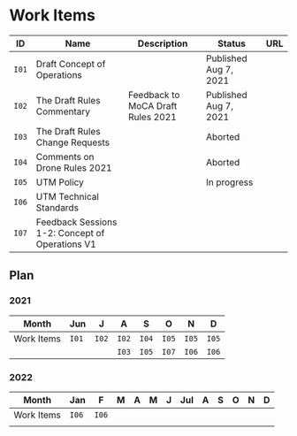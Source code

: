 # Work Items

| ID    | Name                                            | Description                       | Status                | URL                                                          |
| ----- | ----------------------------------------------- | --------------------------------- | --------------------- | ------------------------------------------------------------ |
| `I01` | Draft Concept of Operations                     |                                   | Published Aug 7, 2021 | <a href="https://drive.google.com/file/d/1Zrya_vejcsEr1uukkUQC2H03gTFQDq7w/view" target="_blank"><i class="fa fa-link"></i></a> [<i class="fa fa-link"></i>](./i01.md) |
| `I02` | The Draft Rules Commentary                      | Feedback to MoCA Draft Rules 2021 | Published Aug 7, 2021 | <a href="https://pn.ispirt.in/ispirt-response-drone-rules-2021/" target="_blank"><i class="fa fa-link"></i></i></a> |
| `I03` | The Draft Rules Change Requests                 |                                   | Aborted               |                                                              |
| `I04` | Comments on Drone Rules 2021                    |                                   | Aborted               |                                                              |
| `I05` | UTM Policy                                      |                                   | In progress           | [<i class="fa fa-link"></i>](./i05.md)                       |
| `I06` | UTM Technical Standards                         |                                   |                       | [<i class="fa fa-link"></i>](./i06.md)                       |
| `I07` | Feedback Sessions 1-2: Concept of Operations V1 |                                   |                       | [<i class="fa fa-link"></i>](./i07.md)                       |

## Plan

### 2021 

| Month      | Jun   | J     | A     | S     | O     | N     | D     |
| --         | ---   | --    | --    | --    | --    | --    | --    |
| Work Items | `I01` | `I02` | `I02` | `I04` | `I05` | `I05` | `I05` |
|            |       |       | `I03` | `I05` | `I07` | `I06` | `I06` |

### 2022

| Month      | Jan   | F     | M  | A  | M  | J  | Jul | A  | S  | O  | N  | D  |
| --         | ---   | --    | -- | -- | -- | -- | --  | -- | -- | -- | -- | -- |
| Work Items | `I06` | `I06` |    |    |    |    |     |    |    |    |    |    |
|            |       |       |    |    |    |    |     |    |    |    |    |    |



